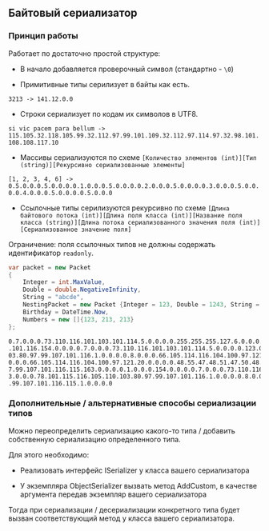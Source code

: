 ﻿## Байтовый сериализатор

### Принцип работы

Работает по достаточно простой структуре:

- В начало добавляется проверочный символ (стандартно - `\0`)

- Примитивные типы серилизует в байты как есть. 
  
`3213 -> 141.12.0.0`

- Строки сериализует по кодам их символов в UTF8.

`si vic pacem para bellum -> 115.105.32.118.105.99.32.112.97.99.101.109.32.112.97.114.97.32.98.101.108.108.117.10`

- Массивы сериализуются по схеме 
  `[Количество элементов (int)][Тип (string)][Рекурсивно сериализованные элементы]`
  
`[1, 2, 3, 4, 6] -> 0.5.0.0.0.5.0.0.0.0.1.0.0.0.5.0.0.0.0.2.0.0.0.5.0.0.0.0.3.0.0.0.5.0.0.0.0.4.0.0.0.5.0.0.0.0.5.0.0.0`
  
- Ссылочные типы серилизуются рекурсивно по схеме `[Длина байтового потока (int)][Длина поля класса (int)][Название поля класса (string)][Длина потока сериализованного значения поля (int)][Сериализованное значение поля]`

Ограничение: поля ссылочных типов не должны содержать идентификатор `readonly`.
  
```c#
var packet = new Packet
{
    Integer = int.MaxValue,
    Double = double.NegativeInfinity,
    String = "abcde",
    NestingPacket = new Packet {Integer = 123, Double = 1243, String = "alpha"},
    Birthday = DateTime.Now,
    Numbers = new []{123, 213, 213}
};

```
```
0.7.0.0.0.73.110.116.101.103.101.114.5.0.0.0.0.255.255.255.127.6.0.0.0.68.111.117.98.108.101.9.0.0.0.0.0.0.0.0.0.0.240.255.6.0.0.0.83.116.114.105.110.103.6.0.0.0.0.97.98.99.100.101.13.0.0.0.78.101.115.116.105.110.103.80.97.99.107
.101.116.154.0.0.0.0.7.0.0.0.73.110.116.101.103.101.114.5.0.0.0.0.123.0.0.0.6.0.0.0.68.111.117.98.108.101.9.0.0.0.0.0.0.0.0.0.108.147.64.6.0.0.0.83.116.114.105.110.103.6.0.0.0.0.97.108.112.104.97.13.0.0.0.78.101.115.116.105.110.1
03.80.97.99.107.101.116.1.0.0.0.0.8.0.0.0.66.105.114.116.104.100.97.121.20.0.0.0.0.48.49.47.48.49.47.48.48.48.49.32.48.48.58.48.48.58.48.48.7.0.0.0.78.117.109.98.101.114.115.1.0.0.0.0.7.0.0.0.80.97.99.107.101.116.115.1.0.0.0.0.8.
0.0.0.66.105.114.116.104.100.97.121.20.0.0.0.0.48.55.47.48.51.47.50.48.50.49.32.49.51.58.52.52.58.53.52.7.0.0.0.78.117.109.98.101.114.115.32.0.0.0.0.3.0.0.0.5.0.0.0.0.123.0.0.0.5.0.0.0.0.213.0.0.0.5.0.0.0.0.213.0.0.0.7.0.0.0.80.9
7.99.107.101.116.115.163.0.0.0.0.1.0.0.0.154.0.0.0.0.7.0.0.0.73.110.116.101.103.101.114.5.0.0.0.0.123.0.0.0.6.0.0.0.68.111.117.98.108.101.9.0.0.0.0.0.0.0.0.0.108.147.64.6.0.0.0.83.116.114.105.110.103.6.0.0.0.0.97.108.112.104.97.1
3.0.0.0.78.101.115.116.105.110.103.80.97.99.107.101.116.1.0.0.0.0.8.0.0.0.66.105.114.116.104.100.97.121.20.0.0.0.0.48.49.47.48.49.47.48.48.48.49.32.48.48.58.48.48.58.48.48.7.0.0.0.78.117.109.98.101.114.115.1.0.0.0.0.7.0.0.0.80.97
.99.107.101.116.115.1.0.0.0.0

```

### Дополнительные / альтернативные способы сериализации типов

Можно переопределить сериализацию какого-то типа / добавить собственную сериализацию определенного типа.

Для этого необходимо:

- Реализовать интерфейс ISerializer у класса вашего сериализатора

- У экземпляра ObjectSerializer вызвать метод AddCustom, в качестве аргумента передав экземпляр вашего сериализатора

Тогда при сериализации / десериализации конкретного типа будет вызван соответствующий метод у класса вашего сериализатора.